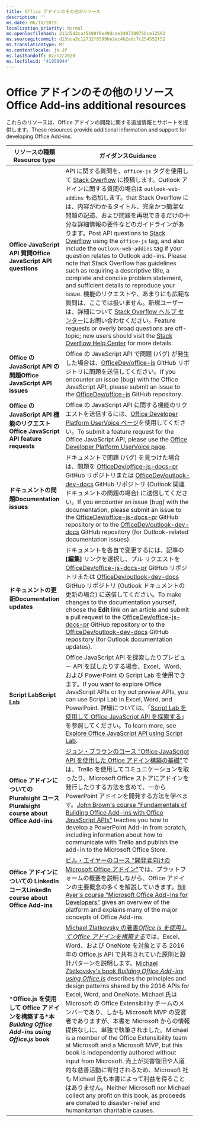 ```yaml
---
title: Office アドインのその他のリソース
description: ''
ms.date: 06/10/2019
localization_priority: Normal
ms.openlocfilehash: 211d5d2ca45b00f8e49dcae340730975bce12593
ms.sourcegitcommit: d15bca2c12732f8599be2ec4b2adc7c254552f52
ms.translationtype: MT
ms.contentlocale: ja-JP
ms.lasthandoff: 02/12/2020
ms.locfileid: "41950944"
---
```

# <a name="office-add-ins-additional-resources"></a><span data-ttu-id="e2373-102">Office アドインのその他のリソース</span><span class="sxs-lookup"><span data-stu-id="e2373-102">Office Add-ins additional resources</span></span>

<span data-ttu-id="e2373-103">これらのリソースは、Office アドインの開発に関する追加情報とサポートを提供します。</span><span class="sxs-lookup"><span data-stu-id="e2373-103">These resources provide additional information and support for developing Office Add-ins.</span></span>

|<span data-ttu-id="e2373-104">**リソースの種類**</span><span class="sxs-lookup"><span data-stu-id="e2373-104">**Resource type**</span></span>|<span data-ttu-id="e2373-105">**ガイダンス**</span><span class="sxs-lookup"><span data-stu-id="e2373-105">**Guidance**</span></span>|
|-----------------|------------|
|<span data-ttu-id="e2373-106">**Office JavaScript API 質問**</span><span class="sxs-lookup"><span data-stu-id="e2373-106">**Office JavaScript API questions**</span></span> | <span data-ttu-id="e2373-107">API に関する質問を、`office-js` タグを使用して [Stack Overflow](https://stackoverflow.com/questions/tagged/office-js) に投稿します。Outlook アドインに関する質問の場合は `outlook-web-addins` も追加します。that Stack Overflow には、内容がわかるタイトル、完全かつ簡潔な問題の記述、および問題を再現できるだけの十分な詳細情報の要件などのガイドラインがあります。</span><span class="sxs-lookup"><span data-stu-id="e2373-107">Post API questions to [Stack Overflow](https://stackoverflow.com/questions/tagged/office-js) using the `office-js` tag, and also include the `outlook-web-addins` tag if your question relates to Outlook add-ins. Please note that Stack Overflow has guidelines such as requiring a descriptive title, a complete and concise problem statement, and sufficient details to reproduce your issue.</span></span> <span data-ttu-id="e2373-108">機能のリクエストや、あまりにも広範な質問は、ここでは扱いません。新規ユーザーは、詳細について [Stack Overflow ヘルプ センター](https://stackoverflow.com/help/how-to-ask)にお問い合わせください。</span><span class="sxs-lookup"><span data-stu-id="e2373-108">Feature requests or overly broad questions are off-topic; new users should visit the [Stack Overflow Help Center](https://stackoverflow.com/help/how-to-ask) for more details.</span></span>|
|<span data-ttu-id="e2373-109">**Office の JavaScript API の問題**</span><span class="sxs-lookup"><span data-stu-id="e2373-109">**Office JavaScript API issues**</span></span>| <span data-ttu-id="e2373-110">Office の JavaScript API で問題 (バグ) が発生した場合は、<a href="https://github.com/officedev/office-js/issues" target="_blank">OfficeDev/office-js</a> GitHub リポジトリに問題を送信してください。</span><span class="sxs-lookup"><span data-stu-id="e2373-110">If you encounter an issue (bug) with the Office JavaScript API, please submit an issue to the <a href="https://github.com/officedev/office-js/issues" target="_blank">OfficeDev/office-js</a> GitHub repository.</span></span>|
|<span data-ttu-id="e2373-111">**Office の JavaScript API 機能のリクエスト**</span><span class="sxs-lookup"><span data-stu-id="e2373-111">**Office JavaScript API feature requests**</span></span>| <span data-ttu-id="e2373-112">Office の JavaScript API に関する機能のリクエストを送信するには、<a href="https://officespdev.uservoice.com/" target="_blank">Office Developer Platform UserVoice ページ</a>を使用してください。</span><span class="sxs-lookup"><span data-stu-id="e2373-112">To submit a feature request for the Office JavaScript API, please use the <a href="https://officespdev.uservoice.com/" target="_blank">Office Developer Platform UserVoice page</a>.</span></span>|
|<span data-ttu-id="e2373-113">**ドキュメントの問題**</span><span class="sxs-lookup"><span data-stu-id="e2373-113">**Documentation issues**</span></span>| <span data-ttu-id="e2373-114">ドキュメントで問題 (バグ) を見つけた場合は、問題を <a href="https://github.com/officedev/office-js-docs-pr/issues" target="_blank">OfficeDev/office-js-docs-pr</a> GitHub リポジトリまたは <a href="https://github.com/officedev/outlook-dev-docs/issues" target="_blank">OfficeDev/outlook-dev-docs</a> GitHub リポジトリ (Outlook 関連ドキュメントの問題の場合) に送信してください。</span><span class="sxs-lookup"><span data-stu-id="e2373-114">If you encounter an issue (bug) with the documentation, please submit an issue to the <a href="https://github.com/officedev/office-js-docs-pr/issues" target="_blank">OfficeDev/office-js-docs-pr</a> GitHub repository or to the <a href="https://github.com/officedev/outlook-dev-docs/issues" target="_blank">OfficeDev/outlook-dev-docs</a> GitHub repository (for Outlook-related documentation issues).</span></span>|
|<span data-ttu-id="e2373-115">**ドキュメントの更新**</span><span class="sxs-lookup"><span data-stu-id="e2373-115">**Documentation updates**</span></span>| <span data-ttu-id="e2373-116">ドキュメントを各自で変更するには、記事の **[編集]** リンクを選択し、プル リクエストを <a href="https://github.com/officedev/office-js-docs-pr" target="_blank">OfficeDev/office-js-docs-pr</a> GitHub リポジトリまたは <a href="https://github.com/officedev/outlook-dev-docs" target="_blank">OfficeDev/outlook-dev-docs</a> GitHub リポジトリ (Outlook ドキュメントの更新の場合) に送信してください。</span><span class="sxs-lookup"><span data-stu-id="e2373-116">To make changes to the documentation yourself, choose the **Edit** link on an article and submit a pull request to the <a href="https://github.com/officedev/office-js-docs-pr" target="_blank">OfficeDev/office-js-docs-pr</a> GitHub repository or to the <a href="https://github.com/officedev/outlook-dev-docs" target="_blank">OfficeDev/outlook-dev-docs</a> GitHub repository (for Outlook documentation updates).</span></span>|
|<span data-ttu-id="e2373-117">**Script Lab**</span><span class="sxs-lookup"><span data-stu-id="e2373-117">**Script Lab**</span></span>| <span data-ttu-id="e2373-118">Office JavaScript API を探索したりプレビュー API を試したりする場合、Excel、Word、および PowerPoint の Script Lab を使用できます。</span><span class="sxs-lookup"><span data-stu-id="e2373-118">If you want to explore Office JavaScript APIs or try out preview APIs, you can use Script Lab in Excel, Word, and PowerPoint.</span></span> <span data-ttu-id="e2373-119">詳細については、「[Script Lab を使用して Office JavaScript API を探索する](../overview/explore-with-script-lab.md)」を参照してください。</span><span class="sxs-lookup"><span data-stu-id="e2373-119">To learn more, see [Explore Office JavaScript API using Script Lab](../overview/explore-with-script-lab.md).</span></span> |
|<span data-ttu-id="e2373-120">**Office アドインについての Pluralsight コース**</span><span class="sxs-lookup"><span data-stu-id="e2373-120">**Pluralsight course about Office Add-ins**</span></span>| <span data-ttu-id="e2373-121"><a href="https://www.pluralsight.com/courses/build-office-addins-js-api" target="_blank">ジョン・ブラウンのコース "Office JavaScript API を使用した Office アドイン構築の基礎"</a>では、Trello を使用してコミュニケーションを取ったり、Microsoft Office ストアにアドインを発行したりする方法を含めて、一から PowerPoint アドインを開発する方法を学べます。</span><span class="sxs-lookup"><span data-stu-id="e2373-121"><a href="https://www.pluralsight.com/courses/build-office-addins-js-api" target="_blank">John Brown's course "Fundamentals of Building Office Add-ins with Office JavaScript APIs"</a> teaches you how to develop a PowerPoint Add-in from scratch, including information about how to communicate with Trello and publish the add-in to the Microsoft Office Store.</span></span>|
|<span data-ttu-id="e2373-122">**Office アドインについての LinkedIn コース**</span><span class="sxs-lookup"><span data-stu-id="e2373-122">**LinkedIn course about Office Add-ins**</span></span>| <span data-ttu-id="e2373-123"><a href="https://www.linkedin.com/learning/microsoft-office-add-ins-for-developers/microsoft-office-add-ins?u=3322">ビル・エイヤーのコース "開発者向けの Microsoft Office アドイン"</a>では、プラットフォームの概要を説明しながら、Office アドインの主要概念の多くを解説していきます。</span><span class="sxs-lookup"><span data-stu-id="e2373-123"><a href="https://www.linkedin.com/learning/microsoft-office-add-ins-for-developers/microsoft-office-add-ins?u=3322">Bill Ayer's course "Microsoft Office Add-Ins for Developers"</a> gives an overview of the platform and explains many of the major concepts of Office Add-ins.</span></span>|
|<span data-ttu-id="e2373-124">\***Office.js を使用して Office アドインを構築する\*本**</span><span class="sxs-lookup"><span data-stu-id="e2373-124">***Building Office Add-ins using Office.js* book**</span></span>| <span data-ttu-id="e2373-125"><a href="https://leanpub.com/buildingofficeaddins">Michael Zlatkovsky の著書*Office.js を使用して Office アドインを構築する*</a>では、Excel、Word、および OneNote を対象とする 2016 年の Office.js API で共有されていた原則と設計パターンを説明します。</span><span class="sxs-lookup"><span data-stu-id="e2373-125"><a href="https://leanpub.com/buildingofficeaddins">Michael Zlatkovsky's book *Building Office Add-ins using Office.js*</a> describes the principles and design patterns shared by the 2016 APIs for Excel, Word, and OneNote.</span></span> <span data-ttu-id="e2373-126">Michael 氏は Microsoft の Office Extensibility チームのメンバーであり、しかも Microsoft MVP の受賞者でありますが、本書を Microsoft からの情報提供なしに、単独で執筆されました。</span><span class="sxs-lookup"><span data-stu-id="e2373-126">Michael is a member of the Office Extensibility team at Microsoft and a Microsoft MVP, but this book is independently authored without input from Microsoft.</span></span> <span data-ttu-id="e2373-127">売上が災害復旧や人道的な慈善活動に寄付されるため、Microsoft 社も Michael 氏も本書によって利益を得ることはありません。</span><span class="sxs-lookup"><span data-stu-id="e2373-127">Neither Microsoft nor Michael collect any profit on this book, as proceeds are donated to disaster-relief and humanitarian charitable causes.</span></span>|
